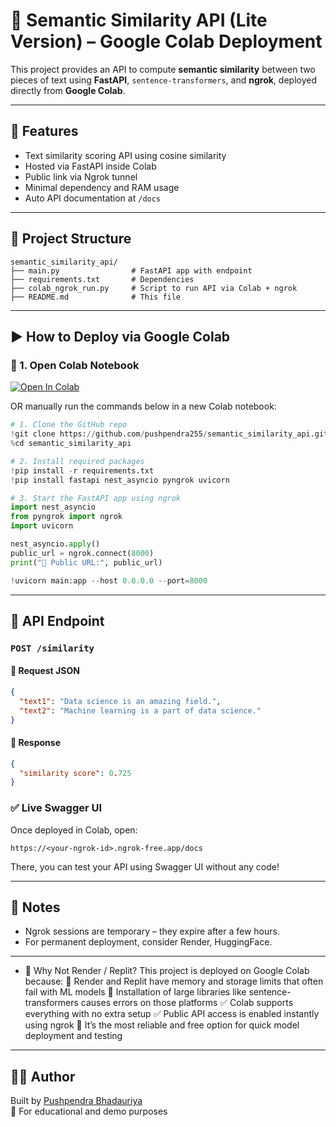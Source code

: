 # 🧠 Semantic Similarity API (Lite Version) – Google Colab Deployment

This project provides an API to compute **semantic similarity** between two pieces of text using **FastAPI**, `sentence-transformers`, and **ngrok**, deployed directly from **Google Colab**.

---

## 🚀 Features
- Text similarity scoring API using cosine similarity
- Hosted via FastAPI inside Colab
- Public link via Ngrok tunnel
- Minimal dependency and RAM usage
- Auto API documentation at `/docs`

---

## 📂 Project Structure
```
semantic_similarity_api/
├── main.py                # FastAPI app with endpoint
├── requirements.txt       # Dependencies
├── colab_ngrok_run.py     # Script to run API via Colab + ngrok
├── README.md              # This file
```

---

## ▶️ How to Deploy via Google Colab

### 🔗 1. Open Colab Notebook

[![Open In Colab](https://colab.research.google.com/assets/colab-badge.svg)](https://colab.research.google.com/github/pushpendra255/semantic_similarity_api/blob/main/colab_ngrok_run.ipynb)

OR manually run the commands below in a new Colab notebook:

```python
# 1. Clone the GitHub repo
!git clone https://github.com/pushpendra255/semantic_similarity_api.git
%cd semantic_similarity_api

# 2. Install required packages
!pip install -r requirements.txt
!pip install fastapi nest_asyncio pyngrok uvicorn

# 3. Start the FastAPI app using ngrok
import nest_asyncio
from pyngrok import ngrok
import uvicorn

nest_asyncio.apply()
public_url = ngrok.connect(8000)
print("🚀 Public URL:", public_url)

!uvicorn main:app --host 0.0.0.0 --port=8000
```

---

## 📮 API Endpoint

### `POST /similarity`

#### 🔹 Request JSON
```json
{
  "text1": "Data science is an amazing field.",
  "text2": "Machine learning is a part of data science."
}
```

#### 🔹 Response
```json
{
  "similarity score": 0.725
}
```

### ✅ Live Swagger UI

Once deployed in Colab, open:

```
https://<your-ngrok-id>.ngrok-free.app/docs
```

There, you can test your API using Swagger UI without any code!

---

## 📌 Notes

- Ngrok sessions are temporary – they expire after a few hours.
- For permanent deployment, consider Render, HuggingFace.
----

- 🚫 Why Not Render / Replit?
This project is deployed on Google Colab because:
🔹 Render and Replit have memory and storage limits that often fail with ML models
🔹 Installation of large libraries like sentence-transformers causes errors on those platforms
✅ Colab supports everything with no extra setup
✅ Public API access is enabled instantly using ngrok
🚀 It’s the most reliable and free option for quick model deployment and testing

---

## 👨‍💻 Author
Built by [Pushpendra Bhadauriya](https://github.com/pushpendra255)  
🧪 For educational and demo purposes
